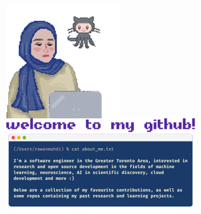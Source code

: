<!-- <img align="right" img src="https://media.giphy.com/media/v1.Y2lkPTc5MGI3NjExYXVrZzhlY3pyNHhyY21oZGJpNTNyOGx0bm92MjNoZzY4NWdmY2RsciZlcD12MV9zdGlja2Vyc19zZWFyY2gmY3Q9cw/ao9DUiTKH60XS/giphy.gif" alt="drawing" width="200"/> -->

<img align="left" img src="gifs/rawan2048.gif" alt="drawing" width="300"/>
<br/>
<img align="" img src="text\welcome0.png" alt="drawing" width="500"/>
<img align="" img src="text/terminal.png" alt="drawing" width="500"/>

<!--
<img align="top" img src="text/t1.png" alt="drawing" width="600"/> -->

<!-- `i'm a third year software engineering student in the greater toronto area, interested in open`
`source development, all things cloud, and a bit of machine learning.`

`find below a collection of my open source contributions & personal projects, my favs pinned`
`below!`
 -->

<!-- ![Alt Text](https://media.giphy.com/media/YPJ5ew1ss91MpktBrT/giphy.gif?cid=790b7611u9ljw9x28prij6idu3qasq79crygwdc1aduwvvff&ep=v1_stickers_search&rid=giphy.gif&ct=s) -->

<!-- ![Alt Text](https://media.giphy.com/media/v1.Y2lkPTc5MGI3NjExYXVrZzhlY3pyNHhyY21oZGJpNTNyOGx0bm92MjNoZzY4NWdmY2RsciZlcD12MV9zdGlja2Vyc19zZWFyY2gmY3Q9cw/ao9DUiTKH60XS/giphy.gif) -->
